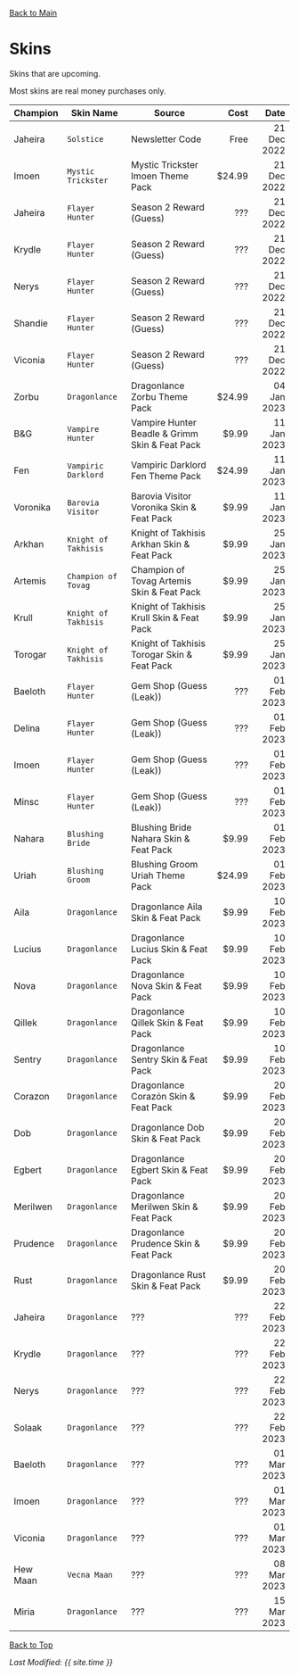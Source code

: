 [Back to Main](index.md)

# Skins
Skins that are upcoming.

Most skins are real money purchases only.

| Champion | Skin Name | Source | Cost | Date |
|---|---|---|---:|---:|
| Jaheira | `Solstice` | Newsletter Code | Free | 21 Dec 2022 |
| Imoen | `Mystic Trickster` | Mystic Trickster Imoen Theme Pack | $24.99 | 21 Dec 2022 |
| Jaheira | `Flayer Hunter` | Season 2 Reward (Guess) | ??? | 21 Dec 2022 |
| Krydle | `Flayer Hunter` | Season 2 Reward (Guess) | ??? | 21 Dec 2022 |
| Nerys | `Flayer Hunter` | Season 2 Reward (Guess) | ??? | 21 Dec 2022 |
| Shandie | `Flayer Hunter` | Season 2 Reward (Guess) | ??? | 21 Dec 2022 |
| Viconia | `Flayer Hunter` | Season 2 Reward (Guess) | ??? | 21 Dec 2022 |
| Zorbu | `Dragonlance` | Dragonlance Zorbu Theme Pack | $24.99 | 04 Jan 2023 |
| B&G | `Vampire Hunter` | Vampire Hunter Beadle & Grimm Skin & Feat Pack | $9.99 | 11 Jan 2023 |
| Fen | `Vampiric Darklord` | Vampiric Darklord Fen Theme Pack | $24.99 | 11 Jan 2023 |
| Voronika | `Barovia Visitor` | Barovia Visitor Voronika Skin & Feat Pack | $9.99 | 11 Jan 2023 |
| Arkhan | `Knight of Takhisis` | Knight of Takhisis Arkhan Skin & Feat Pack | $9.99 | 25 Jan 2023 |
| Artemis | `Champion of Tovag` | Champion of Tovag Artemis Skin & Feat Pack | $9.99 | 25 Jan 2023 |
| Krull | `Knight of Takhisis` | Knight of Takhisis Krull Skin & Feat Pack | $9.99 | 25 Jan 2023 |
| Torogar | `Knight of Takhisis` | Knight of Takhisis Torogar Skin & Feat Pack | $9.99 | 25 Jan 2023 |
| Baeloth | `Flayer Hunter` | Gem Shop (Guess (Leak)) | ??? | 01 Feb 2023 |
| Delina | `Flayer Hunter` | Gem Shop (Guess (Leak)) | ??? | 01 Feb 2023 |
| Imoen | `Flayer Hunter` | Gem Shop (Guess (Leak)) | ??? | 01 Feb 2023 |
| Minsc | `Flayer Hunter` | Gem Shop (Guess (Leak)) | ??? | 01 Feb 2023 |
| Nahara | `Blushing Bride` | Blushing Bride Nahara Skin & Feat Pack | $9.99 | 01 Feb 2023 |
| Uriah | `Blushing Groom` | Blushing Groom Uriah Theme Pack | $24.99 | 01 Feb 2023 |
| Aila | `Dragonlance` | Dragonlance Aila Skin & Feat Pack | $9.99 | 10 Feb 2023 |
| Lucius | `Dragonlance` | Dragonlance Lucius Skin & Feat Pack | $9.99 | 10 Feb 2023 |
| Nova | `Dragonlance` | Dragonlance Nova Skin & Feat Pack | $9.99 | 10 Feb 2023 |
| Qillek | `Dragonlance` | Dragonlance Qillek Skin & Feat Pack | $9.99 | 10 Feb 2023 |
| Sentry | `Dragonlance` | Dragonlance Sentry Skin & Feat Pack | $9.99 | 10 Feb 2023 |
| Corazon | `Dragonlance` | Dragonlance Corazón Skin & Feat Pack | $9.99 | 20 Feb 2023 |
| Dob | `Dragonlance` | Dragonlance Dob Skin & Feat Pack | $9.99 | 20 Feb 2023 |
| Egbert | `Dragonlance` | Dragonlance Egbert Skin & Feat Pack | $9.99 | 20 Feb 2023 |
| Merilwen | `Dragonlance` | Dragonlance Merilwen Skin & Feat Pack | $9.99 | 20 Feb 2023 |
| Prudence | `Dragonlance` | Dragonlance Prudence Skin & Feat Pack | $9.99 | 20 Feb 2023 |
| Rust | `Dragonlance` | Dragonlance Rust Skin & Feat Pack | $9.99 | 20 Feb 2023 |
| Jaheira | `Dragonlance` | ??? | ??? | 22 Feb 2023 |
| Krydle | `Dragonlance` | ??? | ??? | 22 Feb 2023 |
| Nerys | `Dragonlance` | ??? | ??? | 22 Feb 2023 |
| Solaak | `Dragonlance` | ??? | ??? | 22 Feb 2023 |
| Baeloth | `Dragonlance` | ??? | ??? | 01 Mar 2023 |
| Imoen | `Dragonlance` | ??? | ??? | 01 Mar 2023 |
| Viconia | `Dragonlance` | ??? | ??? | 01 Mar 2023 |
| Hew Maan | `Vecna Maan` | ??? | ??? | 08 Mar 2023 |
| Miria | `Dragonlance` | ??? | ??? | 15 Mar 2023 |

[Back to Top](#top)

*Last Modified: {{ site.time }}*